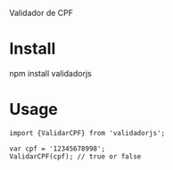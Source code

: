 Validador de CPF

# Install
npm install validadorjs

# Usage
```
import {ValidarCPF} from 'validadorjs';

var cpf = '12345678998';
ValidarCPF(cpf); // true or false
```